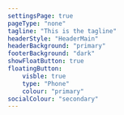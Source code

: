```yaml
---
settingsPage: true
pageType: "none"
tagline: "This is the tagline"
headerStyle: "HeaderMain"
headerBackground: "primary"
footerBackground: "dark"
showFloatButton: true
floatingButton:
    visble: true
    type: "Phone"
    colour: "primary"
socialColour: "secondary"
---
```


